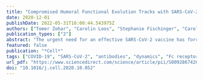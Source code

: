```yaml
---
title: "Compromised Humoral Functional Evolution Tracks with SARS-CoV-2 Mortality"
date: 2020-12-01
publishDate: 2022-05-31T16:00:44.543975Z
authors: ["Tomer Zohar", "Carolin Loos", "Stephanie Fischinger", "Caroline Atyeo", "Chuangqi Wang", "Matthew D. Slein", "John Burke", "Jingyou Yu", "Jared Feldman", "Blake Marie Hauser", "Tim Caradonna", "Aaron G. Schmidt", "Yongfei Cai", "Hendrik Streeck", "Edward T. Ryan", "Dan H. Barouch", "Richelle C. Charles", "Douglas A. Lauffenburger", "Galit Alter"]
publication_types: ["2"]
abstract: "The urgent need for an effective SARS-CoV-2 vaccine has forced development to progress in the absence of well-defined correlates of immunity. While neutralization has been linked to protection against other pathogens, whether neutralization alone will be sufficient to drive protection against SARS-CoV-2 in the broader population remains unclear. Therefore, to fully define protective humoral immunity, we dissected the early evolution of the humoral response in 193 hospitalized individuals ranging from moderate to severe. Although robust IgM and IgA responses evolved in both survivors and non-survivors with severe disease, non-survivors showed attenuated IgG responses, accompanied by compromised Fcɣ receptor binding and Fc effector activity, pointing to deficient humoral development rather than disease-enhancing humoral immunity. In contrast, individuals with moderate disease exhibited delayed responses that ultimately matured. These data highlight distinct humoral trajectories associated with resolution of SARS-CoV-2 infection and the need for early functional humoral immunity."
featured: false
publication: "*Cell*"
tags: ["COVID-19", "SARS-CoV-2", "antibodies", "dynamics", "Fc receptors", "innate immunity"]
url_pdf: "https://www.sciencedirect.com/science/article/pii/S0092867420314598"
doi: "10.1016/j.cell.2020.10.052"
---
```



